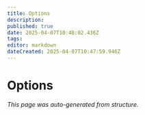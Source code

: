 ```yaml
---
title: Options
description: 
published: true
date: 2025-04-07T10:48:02.436Z
tags: 
editor: markdown
dateCreated: 2025-04-07T10:47:59.946Z
---
```


# Options

*This page was auto-generated from structure.*